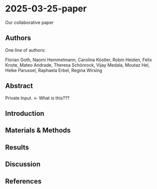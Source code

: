 # 2025-03-25-paper
Our collaborative paper

## Authors

One line of authors:

Florian Goth, Naomi Hemmelmann, Carolina Köstler, Robin Heiden, Felix Knote, Mateo Andrade, Theresa Schönrock, Vijay Medala, Moutaz Hel, Helke Parussel, Raphaela Erbel, Regina Wirsing

## Abstract
Private Input. <- What is this???

## Introduction

## Materials & Methods

## Results

## Discussion

## References


